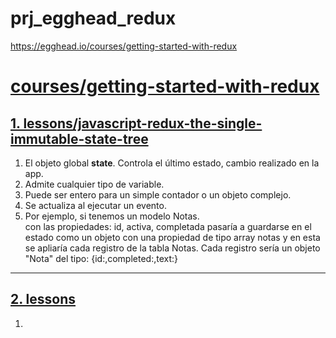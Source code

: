 # prj_egghead_redux
https://egghead.io/courses/getting-started-with-redux

<h1>
    <a href="https://egghead.io/courses/getting-started-with-redux">
        courses/getting-started-with-redux
    </a>
</h1>

<h2>
    <a href="https://egghead.io/lessons/javascript-redux-the-single-immutable-state-tree">
        1. lessons/javascript-redux-the-single-immutable-state-tree
    </a>
</h2>
<ol>
    <li>
        El objeto global <b>state</b>. Controla el último estado, cambio realizado en la app.
    </li>
    <li>
        Admite cualquier tipo de variable.
    </li>
    <li>
        Puede ser entero para un simple contador o un objeto complejo.
    </li>
    <li>
        Se actualiza al ejecutar un evento. 
    </li>
    <li>
        Por ejemplo, si tenemos un modelo Notas. <br/>
        con las propiedades: id, activa, completada pasaría a guardarse en el estado 
        como un objeto con una propiedad de tipo array notas y en esta se apliaría cada registro
        de la tabla Notas. 
        Cada registro sería un objeto "Nota" del tipo: {id:,completed:,text:}
    </li>
</ol>

<hr/>
<h2>
    <a href="">
        2. lessons
    </a>
</h2>
<ol>
    <li></li>
</ol>